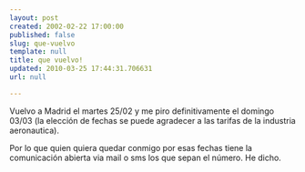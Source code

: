 ```yaml
---
layout: post
created: 2002-02-22 17:00:00
published: false
slug: que-vuelvo
template: null
title: que vuelvo!
updated: 2010-03-25 17:44:31.706631
url: null

---
```


Vuelvo a Madrid el martes 25/02 y me piro definitivamente el domingo 03/03 (la elección de fechas se puede agradecer a las tarifas de la industria aeronautica).

Por lo que quien quiera quedar conmigo por esas fechas tiene la comunicación abierta via mail o sms los que sepan el número. He dicho.


